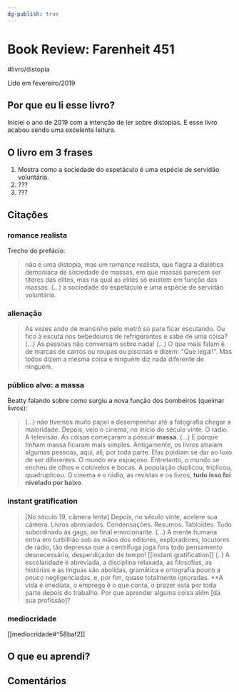 ```yaml
---
dg-publish: true
---
```

# Book Review: Farenheit 451

#livro/distopia

Lido em fevereiro/2019

## Por que eu li esse livro?

Iniciei o ano de 2019 com a intenção de ler sobre distopias. E esse livro acabou sendo uma excelente leitura.

## O livro em 3 frases

1. Mostra como a sociedade do espetáculo é uma espécie de servidão voluntária.
2. ???
3. ???

## Citações

### romance realista

Trecho do prefácio:

> não é uma distopia, mas um romance realista, que flagra a dialética demoníaca da sociedade de massas, em que massas parecem ser títeres das elites, mas na qual as elites só existem em função das massas. (...) a sociedade do espetáculo é uma espécie de servidão voluntária.


### alienação

> As vezes ando de mansinho pelo metrô só para ficar escutando. Ou fico à escuta nos bebedouros de refrigerantes e sabe de uma coisa? (...) As pessoas não conversam sobre nada!
> (...)
> O que mais falam é de marcas de carros ou roupas ou piscinas e dizem: "Que legal!". Mas todos dizem a mesma coisa e ninguém diz nada diferente de ninguém.


### público alvo: a massa

Beatty falando sobre como surgiu a nova função dos bombeiros (queimar livros):

> (...) não tivemos muito papel a desempenhar até a fotografia chegar a maioridade. Depois, veio o cinema, no início do século vinte. O rádio. A televisão. As coisas começaram a possuir **massa**.
> (...)
> E porque tinham massa ficaram mais simples. Antigamente, os livros atraíam algumas pessoas, aqui, ali, por toda parte. Elas poidiam se dar ao luxo de ser diferentes. O mundo era espaçoso. Entretanto, o mundo se encheu de olhos e cotovelos e bocas. A população duplicou, triplicou, quadruplicou. O cinema e o rádio, as revistas e os livros, **tudo isso foi nivelado por baixo**.

### instant gratification

> [No século 19, câmera lenta] Depois, no século vinte, acelere sua câmera. Livros abreviados. Condensações. Resumos. Tabloides. Tudo subordinado às gags, ao final emocionante.
> (...)
> A mente humana entra em turbilhão sob as mãos dos editores, exploradores, locutores de rádio, tão depressa que a centrífuga joga fora todo pensamento desnecessário, desperdiçador de tempo! [[instant gratification]]
> (..)
> A escolaridade é abreviada, a disciplina relaxada, as filosofias, as histórias e as línguas são abolidas, gramática e ortografia pouco a pouco negligenciadas, e, por fim, quase totalmente ignoradas. **A vida é imediata, o emprego é o que conta, o prazer está por toda parte depois do trabalho. Por que aprender alguma coisa além [da sua profissão]?



### mediocridade

[[mediocridade#^58baf2]]



## O que eu aprendi?

## Comentários
